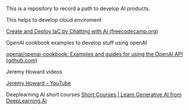 
This is a repository to record a path to develop AI products.

This helps to develop cloud enviroment 

[Create and Deploy IaC by Chatting with AI (freecodecamp.org)](https://www.freecodecamp.org/news/create-and-deploy-iac-by-chatting-with-ai/)

OpenAI cookbook examples to develop stuff using openAI

[openai/openai-cookbook: Examples and guides for using the OpenAI API (github.com)](https://github.com/openai/openai-cookbook)

Jeremy Howard videos

[Jeremy Howard - YouTube](https://www.youtube.com/@howardjeremyp/videos)

Deeplearning AI short courses
[Short Courses | Learn Generative AI from DeepLearning.AI](https://www.deeplearning.ai/short-courses/)
<!--stackedit_data:
eyJoaXN0b3J5IjpbLTEzMTkyNjQ5MDMsNzMwOTk4MTE2XX0=
-->